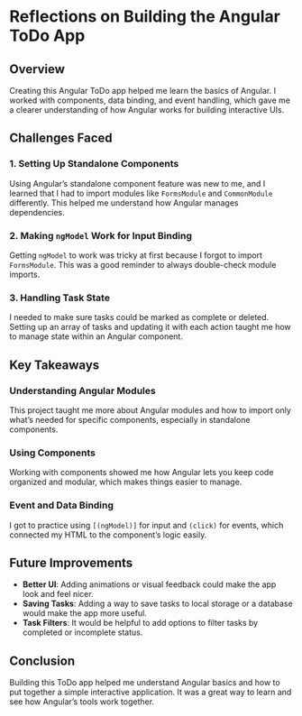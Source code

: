 # Reflections on Building the Angular ToDo App

## Overview

Creating this Angular ToDo app helped me learn the basics of Angular. I worked with components, data binding, and event handling, which gave me a clearer understanding of how Angular works for building interactive UIs.

## Challenges Faced

### 1. Setting Up Standalone Components
Using Angular’s standalone component feature was new to me, and I learned that I had to import modules like `FormsModule` and `CommonModule` differently. This helped me understand how Angular manages dependencies.

### 2. Making `ngModel` Work for Input Binding
Getting `ngModel` to work was tricky at first because I forgot to import `FormsModule`. This was a good reminder to always double-check module imports.

### 3. Handling Task State
I needed to make sure tasks could be marked as complete or deleted. Setting up an array of tasks and updating it with each action taught me how to manage state within an Angular component.

## Key Takeaways

### Understanding Angular Modules
This project taught me more about Angular modules and how to import only what’s needed for specific components, especially in standalone components.

### Using Components
Working with components showed me how Angular lets you keep code organized and modular, which makes things easier to manage.

### Event and Data Binding
I got to practice using `[(ngModel)]` for input and `(click)` for events, which connected my HTML to the component’s logic easily.

## Future Improvements

- **Better UI**: Adding animations or visual feedback could make the app look and feel nicer.
- **Saving Tasks**: Adding a way to save tasks to local storage or a database would make the app more useful.
- **Task Filters**: It would be helpful to add options to filter tasks by completed or incomplete status.

## Conclusion

Building this ToDo app helped me understand Angular basics and how to put together a simple interactive application. It was a great way to learn and see how Angular’s tools work together.
